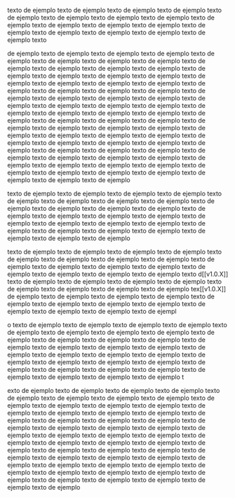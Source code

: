 texto de ejemplo texto de ejemplo texto de ejemplo texto de ejemplo texto de ejemplo texto de ejemplo texto de ejemplo texto de ejemplo texto de ejemplo texto de ejemplo texto de ejemplo texto de ejemplo texto de ejemplo texto de ejemplo texto de ejemplo texto de ejemplo texto de ejemplo texto



de ejemplo texto de ejemplo texto de ejemplo texto de ejemplo texto de ejemplo texto de ejemplo texto de ejemplo texto de ejemplo texto de ejemplo texto de ejemplo texto de ejemplo texto de ejemplo texto de ejemplo texto de ejemplo texto de ejemplo texto de ejemplo texto de ejemplo texto de ejemplo texto de ejemplo texto de ejemplo texto de ejemplo texto de ejemplo texto de ejemplo texto de ejemplo texto de ejemplo texto de ejemplo texto de ejemplo texto de ejemplo texto de ejemplo texto de ejemplo texto de ejemplo texto de ejemplo texto de ejemplo texto de ejemplo texto de ejemplo texto de ejemplo texto de ejemplo texto de ejemplo texto de ejemplo texto de ejemplo texto de ejemplo texto de ejemplo texto de ejemplo texto de ejemplo texto de ejemplo texto de ejemplo texto de ejemplo texto de ejemplo texto de ejemplo texto de ejemplo texto de ejemplo texto de ejemplo texto de ejemplo texto de ejemplo texto de ejemplo texto de ejemplo texto de ejemplo texto de ejemplo texto de ejemplo texto de ejemplo texto de ejemplo texto de ejemplo texto de ejemplo texto de ejemplo texto de ejemplo texto de ejemplo texto de ejemplo texto de ejemplo texto de ejemplo texto de ejemplo texto de ejemplo 

texto de ejemplo texto de ejemplo texto de ejemplo texto de ejemplo texto de ejemplo texto de ejemplo texto de ejemplo texto de ejemplo texto de ejemplo texto de ejemplo texto de ejemplo texto de ejemplo texto de ejemplo texto de ejemplo texto de ejemplo texto de ejemplo texto de ejemplo texto de ejemplo texto de ejemplo texto de ejemplo texto de ejemplo texto de ejemplo texto de ejemplo texto de ejemplo texto de ejemplo texto de ejemplo texto de ejemplo


texto de ejemplo texto de ejemplo texto de ejemplo texto de ejemplo texto de ejemplo texto de ejemplo texto de ejemplo texto de ejemplo texto de ejemplo texto de ejemplo texto de ejemplo texto de ejemplo texto de ejemplo texto de ejemplo texto de ejemplo texto de ejemplo texto d[[v1.0.X]] texto de ejemplo texto de ejemplo texto de ejemplo texto de ejemplo texto de ejemplo texto de ejemplo texto de ejemplo texto de ejemplo tex[[v1.0.X]] de ejemplo texto de ejemplo texto de ejemplo texto de ejemplo texto de ejemplo texto de ejemplo texto de ejemplo texto de ejemplo texto de ejemplo texto de ejemplo texto de ejemplo texto de ejempl


o texto de ejemplo texto de ejemplo texto de ejemplo texto de ejemplo texto de ejemplo texto de ejemplo texto de ejemplo texto de ejemplo texto de ejemplo texto de ejemplo texto de ejemplo texto de ejemplo texto de ejemplo texto de ejemplo texto de ejemplo texto de ejemplo texto de ejemplo texto de ejemplo texto de ejemplo texto de ejemplo texto de ejemplo texto de ejemplo texto de ejemplo texto de ejemplo texto de ejemplo texto de ejemplo texto de ejemplo texto de ejemplo texto de ejemplo texto de ejemplo texto de ejemplo texto de ejemplo t


exto de ejemplo texto de ejemplo texto de ejemplo texto de ejemplo texto de ejemplo texto de ejemplo texto de ejemplo texto de ejemplo texto de ejemplo texto de ejemplo texto de ejemplo texto de ejemplo texto de ejemplo texto de ejemplo texto de ejemplo texto de ejemplo texto de ejemplo texto de ejemplo texto de ejemplo texto de ejemplo texto de ejemplo texto de ejemplo texto de ejemplo texto de ejemplo texto de ejemplo texto de ejemplo texto de ejemplo texto de ejemplo texto de ejemplo texto de ejemplo texto de ejemplo texto de ejemplo texto de ejemplo texto de ejemplo texto de ejemplo texto de ejemplo texto de ejemplo texto de ejemplo texto de ejemplo texto de ejemplo texto de ejemplo texto de ejemplo texto de ejemplo texto de ejemplo texto de ejemplo texto de ejemplo texto de ejemplo texto de ejemplo texto de ejemplo texto de ejemplo texto de ejemplo texto de ejemplo texto de ejemplo texto de ejemplo 